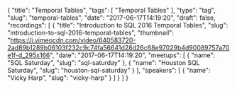 {
  "title": "Temporal Tables",
  "tags": [
    "Temporal Tables"
  ],
  "type": "tag",
  "slug": "temporal-tables",
  "date": "2017-06-17T14:19:20",
  "draft": false,
  "recordings": [
    {
      "title": "Introduction to SQL 2016 Temporal Tables",
      "slug": "introduction-to-sql-2016-temporal-tables",
      "thumbnail": "https://i.vimeocdn.com/video/640583720-2ad89b1289b06103f232c9c74fa56641d28d26c68e97029b4d90089757a70e1f-d_295x166",
      "date": "2017-06-17T14:19:20",
      "meetups": [
        {
          "name": "SQL Saturday",
          "slug": "sql-saturday"
        },
        {
          "name": "Houston SQL Saturday",
          "slug": "houston-sql-saturday"
        }
      ],
      "speakers": [
        {
          "name": "Vicky Harp",
          "slug": "vicky-harp"
        }
      ]
    }
  ]
}